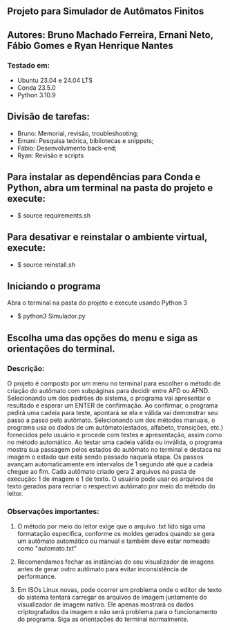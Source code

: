 ## Projeto para Simulador de Autômatos Finitos

## Autores: Bruno Machado Ferreira, Ernani Neto, Fábio Gomes e Ryan Henrique Nantes

### Testado em:
- Ubuntu 23.04 e 24.04 LTS
- Conda 23.5.0
- Python 3.10.9
 
## Divisão de tarefas:
- Bruno: Memorial, revisão, troubleshooting;
- Ernani: Pesquisa teórica, bibliotecas e snippets;
- Fábio: Desenvolvimento back-end;
- Ryan: Revisão e scripts
  
## Para instalar as dependências para Conda e Python, abra um terminal na pasta do projeto e execute:
- $ source requirements.sh

## Para desativar e reinstalar o ambiente virtual, execute:
- $ source reinstall.sh

## Iniciando o programa
Abra o terminal na pasta do projeto e execute usando Python 3
- $ python3 Simulador.py

## Escolha uma das opções do menu e siga as orientações do terminal.
### Descrição:
O projeto é composto por um menu no terminal para escolher o método de criação do autômato com subpáginas para decidir entre AFD ou AFND.
Selecionando um dos padrões do sistema, o programa vai apresentar o resultado e esperar um ENTER de confirmação. 
Ao confirmar, o programa pedirá uma cadeia para teste, apontará se ela e válida vai demonstrar seu passo a passo pelo autômato.
Selecionando um dos métodos manuais, o programa usa os dados de um autômato(estados, alfabeto, transições, etc.) fornecidos pelo usuário 	 e procede com testes e apresentação, assim como no método automático.
Ao testar uma cadeia válida ou inválida, o programa mostra sua passagem pelos estados do autômato no terminal e destaca na imagem o estado que está sendo passado naquela etapa. Os passos avançam automaticamente em intervalos de 1 segundo até que a cadeia chegue ao fim. 
Cada autômato criado gera 2 arquivos na pasta de execução: 1 de imagem e 1 de texto. O usuário pode usar os arquivos de texto gerados para recriar o respectivo autômato por meio do método do leitor.

### Observações importantes:
1. O método por meio do leitor exige que o arquivo .txt lido siga uma formatação específica, conforme os moldes gerados quando se gera um autômato automático ou manual e também deve estar nomeado como "automato.txt"

2. Recomendamos fechar as instâncias do seu visualizador de imagens antes de gerar outro autômato para evitar inconsistência de performance.

3. Em ISOs Linux novas, pode ocorrer um problema onde o editor de texto do sistema tentará carregar os arquivos de imagem juntamente do visualizador de imagem nativo. Ele apenas mostrará os dados criptografados da imagem e não será problema para o funcionamento do programa. Siga as orientações do terminal normalmente.


